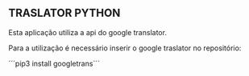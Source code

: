 ## TRASLATOR PYTHON
Esta aplicação utiliza a api do google translator.

Para a utilização é necessário inserir o google traslator no repositório:

´´´pip3 install googletrans´´´